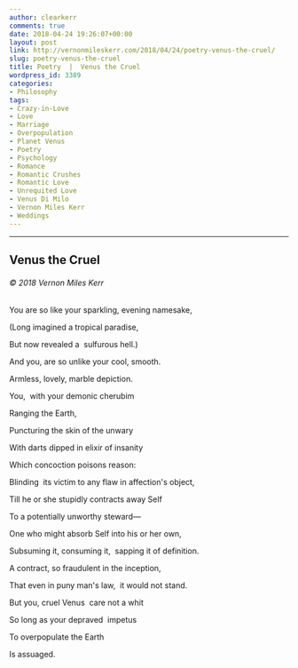 ```yaml
---
author: clearkerr
comments: true
date: 2018-04-24 19:26:07+00:00
layout: post
link: http://vernonmileskerr.com/2018/04/24/poetry-venus-the-cruel/
slug: poetry-venus-the-cruel
title: Poetry  |  Venus the Cruel
wordpress_id: 3389
categories:
- Philosophy
tags:
- Crazy-in-Love
- Love
- Marriage
- Overpopulation
- Planet Venus
- Poetry
- Psychology
- Romance
- Romantic Crushes
- Romantic Love
- Unrequited Love
- Venus Di Milo
- Vernon Miles Kerr
- Weddings
---
```


* * *





## Venus the Cruel




###### © 2018 Vernon Miles Kerr


You are so like your sparkling, evening namesake,

(Long imagined a tropical paradise,

But now revealed a  sulfurous hell.)

And you, are so unlike your cool, smooth.

Armless, lovely, marble depiction.



You,  with your demonic cherubim

Ranging the Earth,

Puncturing the skin of the unwary

With darts dipped in elixir of insanity

Which concoction poisons reason:

Blinding  its victim to any flaw in affection's object,

Till he or she stupidly contracts away Self

To a potentially unworthy steward—

One who might absorb Self into his or her own,

Subsuming it, consuming it,  sapping it of definition.

A contract, so fraudulent in the inception,

That even in puny man's law,  it would not stand.



But you, cruel Venus  care not a whit

So long as your depraved  impetus

To overpopulate the Earth

Is assuaged.




